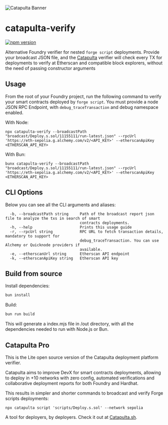 ![Catapulta Banner](https://github.com/catapulta-sh/.github/assets/11179847/252be2aa-7a89-44f1-98eb-aa647d0dc5f3)

# catapulta-verify

[![npm version](https://badge.fury.io/js/catapulta-verify.svg)](https://badge.fury.io/js/catapulta-verify)

Alternative Foundry verifier for nested `forge script` deployments. Provide your broadcast JSON file, and the [Catapulta](https://catapulta.sh?ref=lite) verifier will check every TX for deployments to verify at Etherscan and compatible block explorers, without the need of passing constructor arguments

## Usage

From the root of your Foundry project, run the following command to verify your smart contracts deployed by `forge script`. You must provide a node JSON RPC Endpoint, with `debug_traceTransaction` and debug namespace enabled.

With Node:

```
npx catapulta-verify --broadcastPath "broadcast/Deploy.s.sol/11155111/run-latest.json" --rpcUrl 'https://eth-sepolia.g.alchemy.com/v2/<API_KEY>' --etherscanApiKey <ETHERSCAN_API_KEY>
```

With Bun:

```
bunx catapulta-verify --broadcastPath "broadcast/Deploy.s.sol/11155111/run-latest.json" --rpcUrl 'https://eth-sepolia.g.alchemy.com/v2/<API_KEY>' --etherscanApiKey <ETHERSCAN_API_KEY>
```

## CLI Options

Below you can see all the CLI arguments and aliases:

```
  -b, --broadcastPath string     Path of the broadcast report json file to analyze the txs in search of smart
                                 contracts deployments.
  -h, --help                     Prints this usage guide
  -r, --rpcUrl string            RPC URL to fetch transaction details, mandatory to support for
                                 debug_traceTransaction. You can use Alchemy or Quicknode providers if
                                 available.
  -e, --etherscanUrl string      Etherscan API endpoint
  -k, --etherscanApiKey string   Etherscan API key
```

## Build from source

Install dependencies:

```bash
bun install
```

Build:

```bash
bun run build
```

This will generate a index.mjs file in /out directory, with all the dependencies needed to run with Node.js or Bun.

## Catapulta Pro

This is the Lite open source version of the Catapulta deployment platform verifier.

Catapulta aims to improve DevX for smart contracts deployments, allowing to deploy in +10 networks with zero config, automated verifications and collaborative deployment reports for both Foundry and Hardhat.

This results in simpler and shorter commands to broadcast and verify Forge scripts deployments:

```
npx catapulta script 'scripts/Deploy.s.sol' --network sepolia
```

A tool for deployers, by deployers. Check it out at [Catapulta.sh](https://catapulta.sh?ref=lite).
